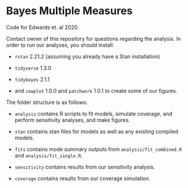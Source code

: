 # Bayes Multiple Measures

Code for Edwards et. al 2020.

Contact owner of this repository for questions regarding the analysis.  In order to run our analyses, you should install:

* `rstan` 2.21.2 (assuming you already have a Stan installation)

* `tidyverse` 1.3.0

* `tidybayes` 2.1.1

* and `cowplot` 1.0.0 and `patchwork` 1.0.1 to create some of our figures.

The folder structure is as follows:

* `analysis` contains R scripts to fit models, simulate coverage, and perform sensitivity analyses, and make figures.

* `stan` contains stan files for models as well as any existing compiled models.

* `fits` contains mode summary outputs from `analysis/fit_combined.R` and `analysis/fit_single.R`.

* `sensitivity` contains results from our sensitivity analysis.

* `coverage` contains results from our coverage simulation.

